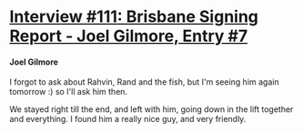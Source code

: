 # [Interview #111: Brisbane Signing Report - Joel Gilmore, Entry #7](https://www.theoryland.com/intvmain.php?i=111#7)

#### Joel Gilmore

I forgot to ask about Rahvin, Rand and the fish, but I'm seeing him again tomorrow :) so I'll ask him then.

We stayed right till the end, and left with him, going down in the lift together and everything. I found him a really nice guy, and very friendly.

